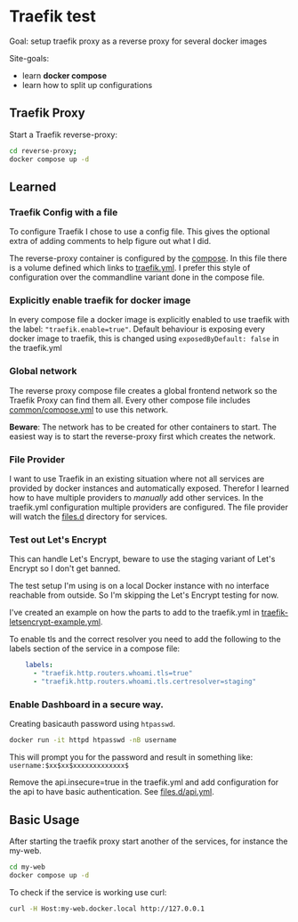 # Traefik test

Goal: setup traefik proxy as a reverse proxy for several docker images

Site-goals:
 - learn **docker compose**
 - learn how to split up configurations

## Traefik Proxy

Start a Traefik reverse-proxy:

```bash
cd reverse-proxy;
docker compose up -d
```

## Learned

### Traefik Config with a file

To configure Traefik I chose to use a config file. This gives the optional extra of adding comments to help figure out what I did.

The reverse-proxy container is configured by the [compose](reverse-proxy/compose.yml). In this file there is a volume defined which links to [traefik.yml](reverse-proxy/etc/traefik.yml). I prefer this style of configuration over the commandline variant done in the compose file.

### Explicitly enable traefik for docker image

In every compose file a docker image is explicitly enabled to use traefik with the label: `"traefik.enable=true"`. Default behaviour is exposing every docker image to traefik, this is changed using `exposedByDefault: false` in the traefik.yml

### Global network

The reverse proxy compose file creates a global frontend network so the Traefik Proxy can find them all. Every other compose file includes [common/compose.yml](common/compose.yml) to use this network.

**Beware**: The network has to be created for other containers to start. The easiest way is to start the reverse-proxy first which creates the network.

### File Provider

I want to use Traefik in an existing situation where not all services are provided by docker instances and automatically exposed. Therefor I learned how to have multiple providers to *manually* add other services. In the traefik.yml configuration multiple providers are configured. The file provider will watch the [files.d](reverse-proxy/files.d) directory for services.

### Test out Let's Encrypt

This can handle Let's Encrypt, beware to use the staging variant of Let's Encrypt so I don't get banned.

The test setup I'm using is on a local Docker instance with no interface reachable from outside. So I'm skipping the Let's Encrypt testing for now.

I've created an example on how the parts to add to the traefik.yml in [traefik-letsencrypt-example.yml](reverse-proxy/etc/traefik-letsencrypt-example.yml).

To enable tls and the correct resolver you need to add the following to the labels section of the service in a compose file: 

```yaml
    labels:
      - "traefik.http.routers.whoami.tls=true"
      - "traefik.http.routers.whoami.tls.certresolver=staging"
```


### Enable Dashboard in a secure way.

Creating basicauth password using `htpasswd`.

```bash
docker run -it httpd htpasswd -nB username
```
This will prompt you for the password and result in something like: `username:$xx$xx$xxxxxxxxxxxxx$`

Remove the api.insecure=true in the traefik.yml and add configuration for the api to have basic authentication. See [files.d/api.yml](reverse-proxy/files.d/api.yml).


## Basic Usage

After starting the traefik proxy start another of the services, for instance the my-web.

```bash
cd my-web
docker compose up -d
```

To check if the service is working use curl:
```bash
curl -H Host:my-web.docker.local http://127.0.0.1
```


